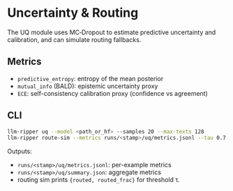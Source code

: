 # Uncertainty & Routing

The UQ module uses MC‑Dropout to estimate predictive uncertainty and calibration, and can simulate routing fallbacks.

## Metrics

- `predictive_entropy`: entropy of the mean posterior
- `mutual_info` (BALD): epistemic uncertainty proxy
- `ECE`: self-consistency calibration proxy (confidence vs agreement)

## CLI

```bash
llm-ripper uq --model <path_or_hf> --samples 20 --max-texts 128
llm-ripper route-sim --metrics runs/<stamp>/uq/metrics.jsonl --tau 0.7
```

Outputs:
- `runs/<stamp>/uq/metrics.jsonl`: per-example metrics
- `runs/<stamp>/uq/summary.json`: aggregate metrics
- routing sim prints `{routed, routed_frac}` for threshold τ.
